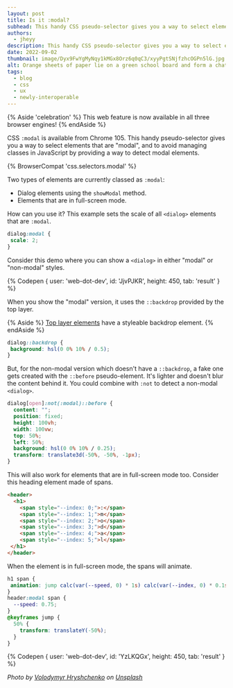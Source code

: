 ```yaml
---
layout: post
title: Is it :modal?
subhead: This handy CSS pseudo-selector gives you a way to select elements that are modal.
authors:
  - jheyy
description: This handy CSS pseudo-selector gives you a way to select elements that are modal.
date: 2022-09-02
thumbnail: image/Dyx9FwYgMyNqy1kMGx8Orz6q0qC3/xyyPgtSNjfzhcOGPn5lG.jpg
alt: Orange sheets of paper lie on a green school board and form a chat bubble with three crumpled papers.
tags:
  - blog
  - css
  - ux
  - newly-interoperable
---
```

{% Aside 'celebration' %}
This web feature is now available in all three browser engines!
{% endAside %}

CSS `:modal` is available from Chrome 105. This handy pseudo-selector gives you a way to select elements that are "modal", and to avoid managing classes in JavaScript by providing a way to detect modal elements.

{% BrowserCompat 'css.selectors.modal' %}

Two types of elements are currently classed as `:modal`:

- Dialog elements using the `showModal` method.
- Elements that are in full-screen mode.

How can you use it? This example sets the scale of all `<dialog>` elements that are `:modal`.

```css
dialog:modal {
 scale: 2;
}
```

Consider this demo where you can show a `<dialog>` in either "modal" or "non-modal" styles.

{% Codepen {
    user: 'web-dot-dev',
    id: 'JjvPJKR',
    height: 450,
    tab: 'result'
  }
%}

When you show the "modal" version, it uses the `::backdrop` provided by the top layer.

{% Aside %}
[Top layer elements](https://developer.chrome.com/blog/what-is-the-top-layer/) have a styleable backdrop element.
{% endAside %}

```css
dialog::backdrop {
 background: hsl(0 0% 10% / 0.5);
}
```

But, for the non-modal version which doesn't have a `::backdrop`, a fake one gets created with the `::before` pseudo-element. It's lighter and doesn't blur the content behind it. You could combine with `:not` to detect a non-modal `<dialog>`.

```css
dialog[open]:not(:modal)::before {
  content: "";
  position: fixed;
  height: 100vh;
  width: 100vw;
  top: 50%;
  left: 50%;
  background: hsl(0 0% 10% / 0.25);
  transform: translate3d(-50%, -50%, -1px);
}
```

This will also work for elements that are in full-screen mode too. Consider this heading element made of spans.

```html
<header>
  <h1>
    <span style="--index: 0;">:</span>
    <span style="--index: 1;">m</span>
    <span style="--index: 2;">o</span>
    <span style="--index: 3;">d</span>
    <span style="--index: 4;">a</span>
    <span style="--index: 5;">l</span>
 </h1>
</header>
```

When the element is in full-screen mode, the spans will animate.

```css
h1 span {
 animation: jump calc(var(--speed, 0) * 1s) calc(var(--index, 0) * 0.1s) infinite ease;
}
header:modal span {
  --speed: 0.75;
}
@keyframes jump {
  50% {
    transform: translateY(-50%);
  }
}
```

{% Codepen {
    user: 'web-dot-dev',
    id: 'YzLKQGx',
    height: 450,
    tab: 'result'
  }
%}

_Photo by [Volodymyr Hryshchenko](https://unsplash.com/@lunarts) on [Unsplash](https://unsplash.com/s/photos/dialog)_
  


